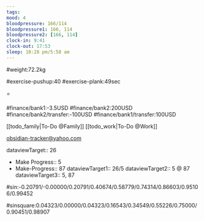 ```yaml
---
tags: 
mood: 4
bloodpressure: 166/114
bloodpressure1: 166, 114
bloodpressure2: [166, 114]
clock-in: 9:41
clock-out: 17:53
sleep: 10:28 pm/5:58 am
---
```


#weight:72.2kg

#exercise-pushup:40
#exercise-plank:49sec


⭐

#finance/bank1:-3.5USD
#finance/bank2:200USD
#finance/bank2/transfer:-100USD
#finance/bank1/transfer:100USD

[[todo_family|To-Do @Family]]
[[todo_work|To-Do @Work]]

obsidian-tracker@yahoo.com


dataviewTarget:: 26
- Make Progress:: 5
- Make-Progress:: 87
dataviewTarget1:: 26/5
dataviewTarget2:: 5 @ 87
dataviewTarget3:: 5, 87

#sin:-0.20791/-0.00000/0.20791/0.40674/0.58779/0.74314/0.86603/0.95106/0.99452

#sinsquare:0.04323/0.00000/0.04323/0.16543/0.34549/0.55226/0.75000/0.90451/0.98907

